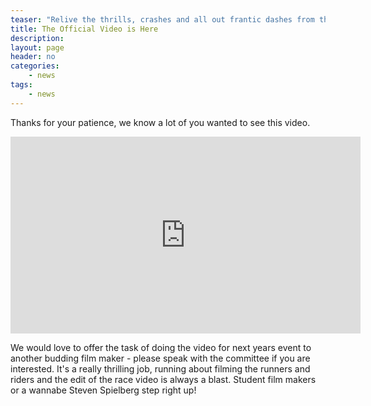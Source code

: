```yaml
---
teaser: "Relive the thrills, crashes and all out frantic dashes from this years Duxford Soap Box race!"
title: The Official Video is Here
description:
layout: page
header: no
categories:
    - news
tags:
    - news
---
```


Thanks for your patience, we know a lot of you wanted to see this video.

<iframe width="560" height="315" src="https://www.youtube.com/embed/2w22pqU6v5U" frameborder="0" allow="accelerometer; autoplay; encrypted-media; gyroscope; picture-in-picture" allowfullscreen></iframe>

We would love to offer the task of doing the video for next years event to another budding film maker - please speak with the committee if you are interested. It's a really thrilling job, running about filming the runners and riders and the edit of the race video is always a blast. Student film makers or a wannabe Steven Spielberg step right up!
